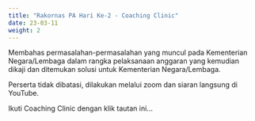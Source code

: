 ```yaml
---
title: "Rakornas PA Hari Ke-2 - Coaching Clinic"
date: 23-03-11
weight: 2
---
```


Membahas permasalahan-permasalahan yang muncul pada Kementerian Negara/Lembaga dalam rangka pelaksanaan anggaran yang kemudian dikaji dan ditemukan solusi untuk Kementerian Negara/Lembaga.

Perserta tidak dibatasi, dilakukan melalui zoom dan siaran langsung di YouTube.

Ikuti Coaching Clinic dengan klik tautan ini...
